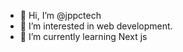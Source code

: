 - 👋 Hi, I’m @jppctech
- 👀 I’m interested in web development.
- 🌱 I’m currently learning Next js


<!---
jppctech/jppctech is a ✨ special ✨ repository because its `README.md` (this file) appears on your GitHub profile.
You can click the Preview link to take a look at your changes.
--->

